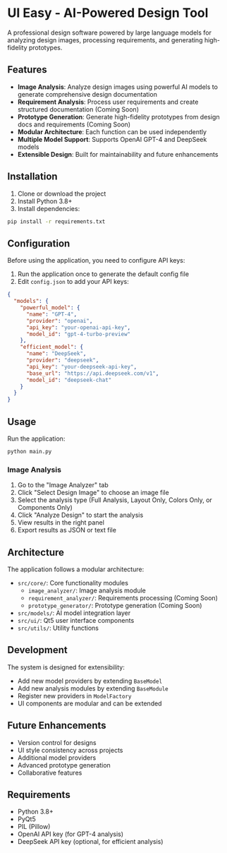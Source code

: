 # UI Easy - AI-Powered Design Tool

A professional design software powered by large language models for analyzing design images, processing requirements, and generating high-fidelity prototypes.

## Features

- **Image Analysis**: Analyze design images using powerful AI models to generate comprehensive design documentation
- **Requirement Analysis**: Process user requirements and create structured documentation (Coming Soon)
- **Prototype Generation**: Generate high-fidelity prototypes from design docs and requirements (Coming Soon)
- **Modular Architecture**: Each function can be used independently
- **Multiple Model Support**: Supports OpenAI GPT-4 and DeepSeek models
- **Extensible Design**: Built for maintainability and future enhancements

## Installation

1. Clone or download the project
2. Install Python 3.8+ 
3. Install dependencies:
```bash
pip install -r requirements.txt
```

## Configuration

Before using the application, you need to configure API keys:

1. Run the application once to generate the default config file
2. Edit `config.json` to add your API keys:

```json
{
  "models": {
    "powerful_model": {
      "name": "GPT-4",
      "provider": "openai",
      "api_key": "your-openai-api-key",
      "model_id": "gpt-4-turbo-preview"
    },
    "efficient_model": {
      "name": "DeepSeek",
      "provider": "deepseek", 
      "api_key": "your-deepseek-api-key",
      "base_url": "https://api.deepseek.com/v1",
      "model_id": "deepseek-chat"
    }
  }
}
```

## Usage

Run the application:
```bash
python main.py
```

### Image Analysis

1. Go to the "Image Analyzer" tab
2. Click "Select Design Image" to choose an image file
3. Select the analysis type (Full Analysis, Layout Only, Colors Only, or Components Only)
4. Click "Analyze Design" to start the analysis
5. View results in the right panel
6. Export results as JSON or text file

## Architecture

The application follows a modular architecture:

- `src/core/`: Core functionality modules
  - `image_analyzer/`: Image analysis module
  - `requirement_analyzer/`: Requirements processing (Coming Soon)
  - `prototype_generator/`: Prototype generation (Coming Soon)
- `src/models/`: AI model integration layer
- `src/ui/`: Qt5 user interface components
- `src/utils/`: Utility functions

## Development

The system is designed for extensibility:

- Add new model providers by extending `BaseModel`
- Add new analysis modules by extending `BaseModule`
- Register new providers in `ModelFactory`
- UI components are modular and can be extended

## Future Enhancements

- Version control for designs
- UI style consistency across projects
- Additional model providers
- Advanced prototype generation
- Collaborative features

## Requirements

- Python 3.8+
- PyQt5
- PIL (Pillow)
- OpenAI API key (for GPT-4 analysis)
- DeepSeek API key (optional, for efficient analysis)